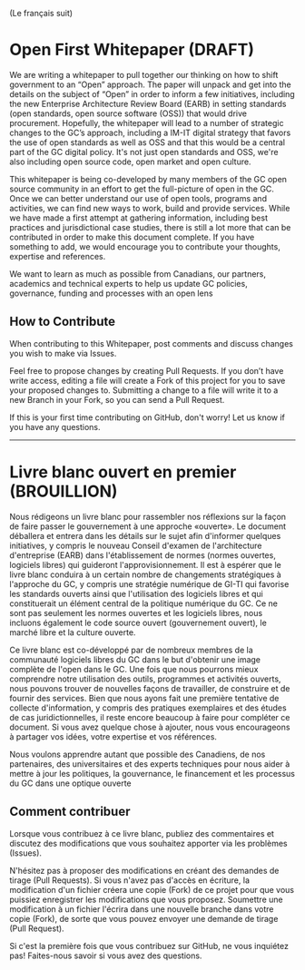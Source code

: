 (Le français suit)

# Open First Whitepaper (DRAFT)

We are writing a whitepaper to pull together our thinking on how to shift government to an “Open” approach. The paper will unpack and get into the details on the subject of “Open” in order to inform a few initiatives, including the new Enterprise Architecture Review Board (EARB) in setting standards (open standards, open source software (OSS)) that would drive procurement.  Hopefully, the whitepaper will lead to a number of strategic changes to the GC’s approach, including a IM-IT digital strategy that favors the use of open standards as well as OSS and that this would be a central part of the GC digital policy. It's not just open standards and OSS, we're also including open source code, open market and open culture.

This whitepaper is being co-developed by many members of the GC open source community in an effort to get the full-picture of open in the GC. Once we can better understand our use of open tools, programs and activities, we can find new ways to work, build and provide services. While we have made a first attempt at gathering information, including best practices and jurisdictional case studies, there is still a lot more that can be contributed in order to make this document complete. If you have something to add, we would encourage you to contribute your thoughts, expertise and references. 

We want to learn as much as possible from Canadians, our partners, academics and technical experts to help us update GC policies, governance, funding and processes with an open lens

## How to Contribute
When contributing to this Whitepaper, post comments and discuss changes you wish to make via Issues. 

Feel free to propose changes by creating Pull Requests.  If you don’t have write access, editing a file will create a Fork of this project for you to save your proposed changes to.  Submitting a change to a file will write it to a new Branch in your Fork, so you can send a Pull Request.

If this is your first time contributing on GitHub, don't worry! Let us know if you have any questions.

_______________________________________________________________________________

# Livre blanc ouvert en premier (BROUILLION)

Nous rédigeons un livre blanc pour rassembler nos réflexions sur la façon de faire passer le gouvernement à une approche «ouverte». Le document déballera et entrera dans les détails sur le sujet afin d'informer quelques initiatives, y compris le nouveau Conseil d'examen de l'architecture d'entreprise (EARB) dans l'établissement de normes (normes ouvertes, logiciels libres) qui guideront l'approvisionnement. Il est à espérer que le livre blanc conduira à un certain nombre de changements stratégiques à l'approche du GC, y compris une stratégie numérique de GI-TI qui favorise les standards ouverts ainsi que l'utilisation des logiciels libres et qui constituerait un élément central de la politique numérique du GC. Ce ne sont pas seulement les normes ouvertes et les logiciels libres, nous incluons également le code source ouvert (gouvernement ouvert), le marché libre et la culture ouverte.

Ce livre blanc est co-développé par de nombreux membres de la communauté logiciels libres du GC dans le but d'obtenir une image complète de l'open dans le GC. Une fois que nous pourrons mieux comprendre notre utilisation des outils, programmes et activités ouverts, nous pouvons trouver de nouvelles façons de travailler, de construire et de fournir des services. Bien que nous ayons fait une première tentative de collecte d'information, y compris des pratiques exemplaires et des études de cas juridictionnelles, il reste encore beaucoup à faire pour compléter ce document. Si vous avez quelque chose à ajouter, nous vous encourageons à partager vos idées, votre expertise et vos références.

Nous voulons apprendre autant que possible des Canadiens, de nos partenaires, des universitaires et des experts techniques pour nous aider à mettre à jour les politiques, la gouvernance, le financement et les processus du GC dans une optique ouverte

## Comment contribuer
Lorsque vous contribuez à ce livre blanc, publiez des commentaires et discutez des modifications que vous souhaitez apporter via les problèmes (Issues).

N'hésitez pas à proposer des modifications en créant des demandes de tirage (Pull Requests). Si vous n'avez pas d'accès en écriture, la modification d'un fichier créera une copie (Fork) de ce projet pour que vous puissiez enregistrer les modifications que vous proposez. Soumettre une modification à un fichier l'écrira dans une nouvelle branche dans votre copie (Fork), de sorte que vous pouvez envoyer une demande de tirage (Pull Request).

Si c'est la première fois que vous contribuez sur GitHub, ne vous inquiétez pas! Faites-nous savoir si vous avez des questions.
